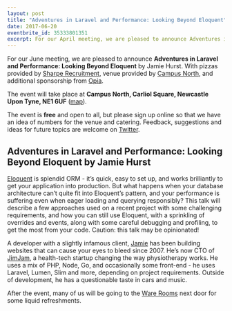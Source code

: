 ```yaml
---
layout: post
title: "Adventures in Laravel and Performance: Looking Beyond Eloquent"
date: 2017-06-20
eventbrite_id: 35333801351
excerpt: For our April meeting, we are pleased to announce Adventures in Laravel and Performance: Looking Beyond Eloquent by Jamie Hurst.
---
```

For our June meeting, we are pleased to announce **Adventures in Laravel and Performance: Looking Beyond Eloquent** by Jamie Hurst.
With pizzas provided by [Sharpe Recruitment][2], venue provided by [Campus North][3], and additional sponsorship from [Opia][4].

The event will take place at **Campus North, Carliol Square, Newcastle Upon Tyne, NE1 6UF** ([map][5]).

The event is **free** and open to all, but please sign up online so that we have an idea of numbers for the venue and catering.
Feedback, suggestions and ideas for future topics are welcome on [Twitter][6].

## Adventures in Laravel and Performance: Looking Beyond Eloquent by Jamie Hurst

[Eloquent][7] is splendid ORM - it’s quick, easy to set up, and works brilliantly to get your application into production. But what happens when your database architecture can’t quite fit into Eloquent’s pattern, and your performance is suffering even when eager loading and querying responsibly? This talk will describe a few approaches used on a recent project with some challenging requirements, and how you can still use Eloquent, with a sprinkling of overrides and events, along with some careful debugging and profiling, to get the most from your code. Caution: this talk may be opinionated!

A developer with a slightly infamous client, [Jamie][8] has been building websites that can cause your eyes to bleed since 2007. 
He’s now CTO of [JimJam][9], a health-tech startup changing the way physiotherapy works. 
He uses a mix of PHP, Node, Go, and occasionally some front-end - he uses Laravel, Lumen, Slim and more, depending on project requirements. 
Outside of development, he has a questionable taste in cars and music.

After the event, many of us will be going to the [Ware Rooms][10] next door for some liquid refreshments.

[2]: http://www.sharperecruitment.co.uk/
[3]: http://campusnorth.co.uk/
[4]: https://www.opia-sp.com/en/home
[5]: https://www.google.co.uk/maps/place/Campus+North/@54.9729132,-1.610583,17z/data=!3m1!4b1!4m5!3m4!1s0x487e70c8214ef835:0x728e1f222751ef97!8m2!3d54.9728115!4d-1.6082737
[6]: https://twitter.com/phpne
[7]: https://laravel.com/docs/5.4/eloquent
[8]: https://twitter.com/jamiefdhurst
[9]: https://jimj.am/
[10]: http://www.eurohostels.co.uk/newcastle/the-ware-rooms/

